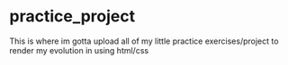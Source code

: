 # practice_project
This is where im gotta upload all of my little practice exercises/project to render my evolution in using html/css
